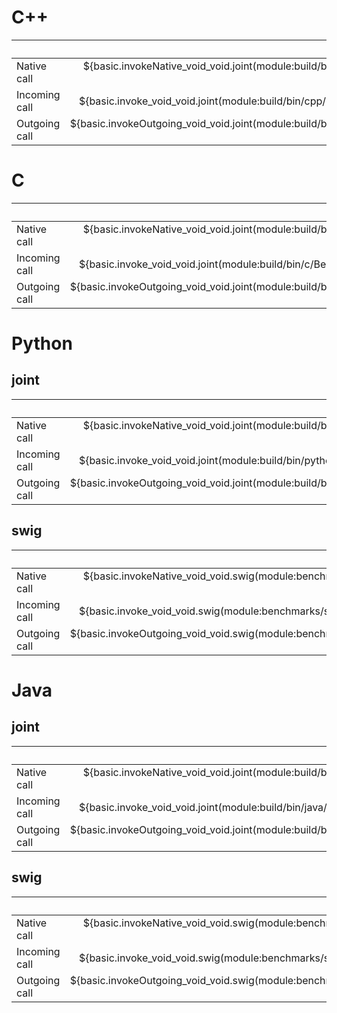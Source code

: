 # C++
|               | void(), ns | void(i32), ns | i32(), ns | void(string-3), ns | string-3(), ns | void(string-100), ns | string-100(), ns |
| ------------- | ---------: | ------------: | --------: | -----------------: | -------------: | -------------------: | ---------------: |
| Native call   | ${basic.invokeNative_void_void.joint(module:build/bin/cpp/Benchmarks/Benchmarks.jm)[main]} | ${basic.invokeNative_void_i32.joint(module:build/bin/cpp/Benchmarks/Benchmarks.jm)[main]} | ${basic.invokeNative_i32_void.joint(module:build/bin/cpp/Benchmarks/Benchmarks.jm)[main]} | ${basic.invokeNative_void_string3.joint(module:build/bin/cpp/Benchmarks/Benchmarks.jm)[main]} | ${basic.invokeNative_string3_void.joint(module:build/bin/cpp/Benchmarks/Benchmarks.jm)[main]} | ${basic.invokeNative_void_string100.joint(module:build/bin/cpp/Benchmarks/Benchmarks.jm)[main]} | ${basic.invokeNative_string100_void.joint(module:build/bin/cpp/Benchmarks/Benchmarks.jm)[main]} |
| Incoming call | ${basic.invoke_void_void.joint(module:build/bin/cpp/Benchmarks/Benchmarks.jm)[main]} | ${basic.invoke_void_i32.joint(module:build/bin/cpp/Benchmarks/Benchmarks.jm)[main]} | ${basic.invoke_i32_void.joint(module:build/bin/cpp/Benchmarks/Benchmarks.jm)[main]} | ${basic.invoke_void_string3.joint(module:build/bin/cpp/Benchmarks/Benchmarks.jm)[main]} | ${basic.invoke_string3_void.joint(module:build/bin/cpp/Benchmarks/Benchmarks.jm)[main]} | ${basic.invoke_void_string100.joint(module:build/bin/cpp/Benchmarks/Benchmarks.jm)[main]} | ${basic.invoke_string100_void.joint(module:build/bin/cpp/Benchmarks/Benchmarks.jm)[main]} |
| Outgoing call | ${basic.invokeOutgoing_void_void.joint(module:build/bin/cpp/Benchmarks/Benchmarks.jm)[main]} | ${basic.invokeOutgoing_void_i32.joint(module:build/bin/cpp/Benchmarks/Benchmarks.jm)[main]} | ${basic.invokeOutgoing_i32_void.joint(module:build/bin/cpp/Benchmarks/Benchmarks.jm)[main]} | ${basic.invokeOutgoing_void_string3.joint(module:build/bin/cpp/Benchmarks/Benchmarks.jm)[main]} | ${basic.invokeOutgoing_string3_void.joint(module:build/bin/cpp/Benchmarks/Benchmarks.jm)[main]} | ${basic.invokeOutgoing_void_string100.joint(module:build/bin/cpp/Benchmarks/Benchmarks.jm)[main]} | ${basic.invokeOutgoing_string100_void.joint(module:build/bin/cpp/Benchmarks/Benchmarks.jm)[main]} |

# C
|               | void(), ns | void(i32), ns | i32(), ns | void(string-3), ns | string-3(), ns | void(string-100), ns | string-100(), ns |
| ------------- | ---------: | ------------: | --------: | -----------------: | -------------: | -------------------: | ---------------: |
| Native call   | ${basic.invokeNative_void_void.joint(module:build/bin/c/Benchmarks/Benchmarks.jm)[main]} | ${basic.invokeNative_void_i32.joint(module:build/bin/c/Benchmarks/Benchmarks.jm)[main]} | ${basic.invokeNative_i32_void.joint(module:build/bin/c/Benchmarks/Benchmarks.jm)[main]} | ${basic.invokeNative_void_string3.joint(module:build/bin/c/Benchmarks/Benchmarks.jm)[main]} | ${basic.invokeNative_string3_void.joint(module:build/bin/c/Benchmarks/Benchmarks.jm)[main]} | ${basic.invokeNative_void_string100.joint(module:build/bin/c/Benchmarks/Benchmarks.jm)[main]} | ${basic.invokeNative_string100_void.joint(module:build/bin/c/Benchmarks/Benchmarks.jm)[main]} |
| Incoming call | ${basic.invoke_void_void.joint(module:build/bin/c/Benchmarks/Benchmarks.jm)[main]} | ${basic.invoke_void_i32.joint(module:build/bin/c/Benchmarks/Benchmarks.jm)[main]} | ${basic.invoke_i32_void.joint(module:build/bin/c/Benchmarks/Benchmarks.jm)[main]} | ${basic.invoke_void_string3.joint(module:build/bin/c/Benchmarks/Benchmarks.jm)[main]} | ${basic.invoke_string3_void.joint(module:build/bin/c/Benchmarks/Benchmarks.jm)[main]} | ${basic.invoke_void_string100.joint(module:build/bin/c/Benchmarks/Benchmarks.jm)[main]} | ${basic.invoke_string100_void.joint(module:build/bin/c/Benchmarks/Benchmarks.jm)[main]} |
| Outgoing call | ${basic.invokeOutgoing_void_void.joint(module:build/bin/c/Benchmarks/Benchmarks.jm)[main]} | ${basic.invokeOutgoing_void_i32.joint(module:build/bin/c/Benchmarks/Benchmarks.jm)[main]} | ${basic.invokeOutgoing_i32_void.joint(module:build/bin/c/Benchmarks/Benchmarks.jm)[main]} | ${basic.invokeOutgoing_void_string3.joint(module:build/bin/c/Benchmarks/Benchmarks.jm)[main]} | ${basic.invokeOutgoing_string3_void.joint(module:build/bin/c/Benchmarks/Benchmarks.jm)[main]} | ${basic.invokeOutgoing_void_string100.joint(module:build/bin/c/Benchmarks/Benchmarks.jm)[main]} | ${basic.invokeOutgoing_string100_void.joint(module:build/bin/c/Benchmarks/Benchmarks.jm)[main]} |

# Python
## joint
|               | void(), ns | void(i32), ns | i32(), ns | void(string-3), ns | string-3(), ns | void(string-100), ns | string-100(), ns |
| ------------- | ---------: | ------------: | --------: | -----------------: | -------------: | -------------------: | ---------------: |
| Native call   | ${basic.invokeNative_void_void.joint(module:build/bin/python/Benchmarks/Benchmarks.jm)[main]} | ${basic.invokeNative_void_i32.joint(module:build/bin/python/Benchmarks/Benchmarks.jm)[main]} | ${basic.invokeNative_i32_void.joint(module:build/bin/python/Benchmarks/Benchmarks.jm)[main]} | ${basic.invokeNative_void_string3.joint(module:build/bin/python/Benchmarks/Benchmarks.jm)[main]} | ${basic.invokeNative_string3_void.joint(module:build/bin/python/Benchmarks/Benchmarks.jm)[main]} | ${basic.invokeNative_void_string100.joint(module:build/bin/python/Benchmarks/Benchmarks.jm)[main]} | ${basic.invokeNative_string100_void.joint(module:build/bin/python/Benchmarks/Benchmarks.jm)[main]} |
| Incoming call | ${basic.invoke_void_void.joint(module:build/bin/python/Benchmarks/Benchmarks.jm)[main]} | ${basic.invoke_void_i32.joint(module:build/bin/python/Benchmarks/Benchmarks.jm)[main]} | ${basic.invoke_i32_void.joint(module:build/bin/python/Benchmarks/Benchmarks.jm)[main]} | ${basic.invoke_void_string3.joint(module:build/bin/python/Benchmarks/Benchmarks.jm)[main]} | ${basic.invoke_string3_void.joint(module:build/bin/python/Benchmarks/Benchmarks.jm)[main]} | ${basic.invoke_void_string100.joint(module:build/bin/python/Benchmarks/Benchmarks.jm)[main]} | ${basic.invoke_string100_void.joint(module:build/bin/python/Benchmarks/Benchmarks.jm)[main]} |
| Outgoing call | ${basic.invokeOutgoing_void_void.joint(module:build/bin/python/Benchmarks/Benchmarks.jm)[main]} | ${basic.invokeOutgoing_void_i32.joint(module:build/bin/python/Benchmarks/Benchmarks.jm)[main]} | ${basic.invokeOutgoing_i32_void.joint(module:build/bin/python/Benchmarks/Benchmarks.jm)[main]} | ${basic.invokeOutgoing_void_string3.joint(module:build/bin/python/Benchmarks/Benchmarks.jm)[main]} | ${basic.invokeOutgoing_string3_void.joint(module:build/bin/python/Benchmarks/Benchmarks.jm)[main]} | ${basic.invokeOutgoing_void_string100.joint(module:build/bin/python/Benchmarks/Benchmarks.jm)[main]} | ${basic.invokeOutgoing_string100_void.joint(module:build/bin/python/Benchmarks/Benchmarks.jm)[main]} |

## swig
|               | void(), ns | void(i32), ns | i32(), ns | void(string-3), ns | string-3(), ns | void(string-100), ns | string-100(), ns |
| ------------- | ---------: | ------------: | --------: | -----------------: | -------------: | -------------------: | ---------------: |
| Native call   | ${basic.invokeNative_void_void.swig(module:benchmarks/swig/python.manifest)[main]} | ${basic.invokeNative_void_i32.swig(module:benchmarks/swig/python.manifest)[main]} | ${basic.invokeNative_i32_void.swig(module:benchmarks/swig/python.manifest)[main]} | ${basic.invokeNative_void_string3.swig(module:benchmarks/swig/python.manifest)[main]} | ${basic.invokeNative_string3_void.swig(module:benchmarks/swig/python.manifest)[main]} | ${basic.invokeNative_void_string100.swig(module:benchmarks/swig/python.manifest)[main]} | ${basic.invokeNative_string100_void.swig(module:benchmarks/swig/python.manifest)[main]} |
| Incoming call | ${basic.invoke_void_void.swig(module:benchmarks/swig/python.manifest)[main]} | ${basic.invoke_void_i32.swig(module:benchmarks/swig/python.manifest)[main]} | ${basic.invoke_i32_void.swig(module:benchmarks/swig/python.manifest)[main]} | ${basic.invoke_void_string3.swig(module:benchmarks/swig/python.manifest)[main]} | ${basic.invoke_string3_void.swig(module:benchmarks/swig/python.manifest)[main]} | ${basic.invoke_void_string100.swig(module:benchmarks/swig/python.manifest)[main]} | ${basic.invoke_string100_void.swig(module:benchmarks/swig/python.manifest)[main]} |
| Outgoing call | ${basic.invokeOutgoing_void_void.swig(module:benchmarks/swig/python.manifest)[main]} | ${basic.invokeOutgoing_void_i32.swig(module:benchmarks/swig/python.manifest)[main]} | ${basic.invokeOutgoing_i32_void.swig(module:benchmarks/swig/python.manifest)[main]} | ${basic.invokeOutgoing_void_string3.swig(module:benchmarks/swig/python.manifest)[main]} | ${basic.invokeOutgoing_string3_void.swig(module:benchmarks/swig/python.manifest)[main]} | ${basic.invokeOutgoing_void_string100.swig(module:benchmarks/swig/python.manifest)[main]} | ${basic.invokeOutgoing_string100_void.swig(module:benchmarks/swig/python.manifest)[main]} |

# Java
## joint
|               | void(), ns | void(i32), ns | i32(), ns | void(string-3), ns | string-3(), ns | void(string-100), ns | string-100(), ns |
| ------------- | ---------: | ------------: | --------: | -----------------: | -------------: | -------------------: | ---------------: |
| Native call   | ${basic.invokeNative_void_void.joint(module:build/bin/java/Benchmarks/Benchmarks.jm)[main]} | ${basic.invokeNative_void_i32.joint(module:build/bin/java/Benchmarks/Benchmarks.jm)[main]} | ${basic.invokeNative_i32_void.joint(module:build/bin/java/Benchmarks/Benchmarks.jm)[main]} | ${basic.invokeNative_void_string3.joint(module:build/bin/java/Benchmarks/Benchmarks.jm)[main]} | ${basic.invokeNative_string3_void.joint(module:build/bin/java/Benchmarks/Benchmarks.jm)[main]} | ${basic.invokeNative_void_string100.joint(module:build/bin/java/Benchmarks/Benchmarks.jm)[main]} | ${basic.invokeNative_string100_void.joint(module:build/bin/java/Benchmarks/Benchmarks.jm)[main]} |
| Incoming call | ${basic.invoke_void_void.joint(module:build/bin/java/Benchmarks/Benchmarks.jm)[main]} | ${basic.invoke_void_i32.joint(module:build/bin/java/Benchmarks/Benchmarks.jm)[main]} | ${basic.invoke_i32_void.joint(module:build/bin/java/Benchmarks/Benchmarks.jm)[main]} | ${basic.invoke_void_string3.joint(module:build/bin/java/Benchmarks/Benchmarks.jm)[main]} | ${basic.invoke_string3_void.joint(module:build/bin/java/Benchmarks/Benchmarks.jm)[main]} | ${basic.invoke_void_string100.joint(module:build/bin/java/Benchmarks/Benchmarks.jm)[main]} | ${basic.invoke_string100_void.joint(module:build/bin/java/Benchmarks/Benchmarks.jm)[main]} |
| Outgoing call | ${basic.invokeOutgoing_void_void.joint(module:build/bin/java/Benchmarks/Benchmarks.jm)[main]} | ${basic.invokeOutgoing_void_i32.joint(module:build/bin/java/Benchmarks/Benchmarks.jm)[main]} | ${basic.invokeOutgoing_i32_void.joint(module:build/bin/java/Benchmarks/Benchmarks.jm)[main]} | ${basic.invokeOutgoing_void_string3.joint(module:build/bin/java/Benchmarks/Benchmarks.jm)[main]} | ${basic.invokeOutgoing_string3_void.joint(module:build/bin/java/Benchmarks/Benchmarks.jm)[main]} | ${basic.invokeOutgoing_void_string100.joint(module:build/bin/java/Benchmarks/Benchmarks.jm)[main]} | ${basic.invokeOutgoing_string100_void.joint(module:build/bin/java/Benchmarks/Benchmarks.jm)[main]} |

## swig
|               | void(), ns | void(i32), ns | i32(), ns | void(string-3), ns | string-3(), ns | void(string-100), ns | string-100(), ns |
| ------------- | ---------: | ------------: | --------: | -----------------: | -------------: | -------------------: | ---------------: |
| Native call   | ${basic.invokeNative_void_void.swig(module:benchmarks/swig/java.manifest)[main]} | ${basic.invokeNative_void_i32.swig(module:benchmarks/swig/java.manifest)[main]} | ${basic.invokeNative_i32_void.swig(module:benchmarks/swig/java.manifest)[main]} | ${basic.invokeNative_void_string3.swig(module:benchmarks/swig/java.manifest)[main]} | ${basic.invokeNative_string3_void.swig(module:benchmarks/swig/java.manifest)[main]} | ${basic.invokeNative_void_string100.swig(module:benchmarks/swig/java.manifest)[main]} | ${basic.invokeNative_string100_void.swig(module:benchmarks/swig/java.manifest)[main]} |
| Incoming call | ${basic.invoke_void_void.swig(module:benchmarks/swig/java.manifest)[main]} | ${basic.invoke_void_i32.swig(module:benchmarks/swig/java.manifest)[main]} | ${basic.invoke_i32_void.swig(module:benchmarks/swig/java.manifest)[main]} | ${basic.invoke_void_string3.swig(module:benchmarks/swig/java.manifest)[main]} | ${basic.invoke_string3_void.swig(module:benchmarks/swig/java.manifest)[main]} | ${basic.invoke_void_string100.swig(module:benchmarks/swig/java.manifest)[main]} | ${basic.invoke_string100_void.swig(module:benchmarks/swig/java.manifest)[main]} |
| Outgoing call | ${basic.invokeOutgoing_void_void.swig(module:benchmarks/swig/java.manifest)[main]} | ${basic.invokeOutgoing_void_i32.swig(module:benchmarks/swig/java.manifest)[main]} | ${basic.invokeOutgoing_i32_void.swig(module:benchmarks/swig/java.manifest)[main]} | ${basic.invokeOutgoing_void_string3.swig(module:benchmarks/swig/java.manifest)[main]} | ${basic.invokeOutgoing_string3_void.swig(module:benchmarks/swig/java.manifest)[main]} | ${basic.invokeOutgoing_void_string100.swig(module:benchmarks/swig/java.manifest)[main]} | ${basic.invokeOutgoing_string100_void.swig(module:benchmarks/swig/java.manifest)[main]} |
